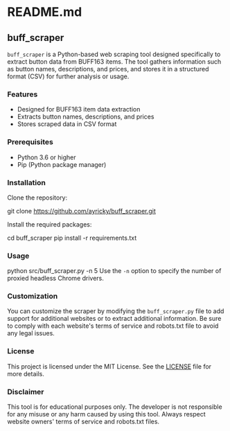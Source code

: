 # README.md

## buff_scraper

`buff_scraper` is a Python-based web scraping tool designed specifically to extract button data from BUFF163 items. The tool gathers information such as button names, descriptions, and prices, and stores it in a structured format (CSV) for further analysis or usage.

### Features

- Designed for BUFF163 item data extraction
- Extracts button names, descriptions, and prices
- Stores scraped data in CSV format

### Prerequisites

- Python 3.6 or higher
- Pip (Python package manager)

### Installation

Clone the repository:

git clone https://github.com/ayricky/buff_scraper.git

Install the required packages:

cd buff_scraper
pip install -r requirements.txt


### Usage

python src/buff_scraper.py -n 5
Use the `-n` option to specify the number of proxied headless Chrome drivers.

### Customization

You can customize the scraper by modifying the `buff_scraper.py` file to add support for additional websites or to extract additional information. Be sure to comply with each website's terms of service and robots.txt file to avoid any legal issues.

### License

This project is licensed under the MIT License. See the [LICENSE](LICENSE) file for more details.

### Disclaimer

This tool is for educational purposes only. The developer is not responsible for any misuse or any harm caused by using this tool. Always respect website owners' terms of service and robots.txt files.
